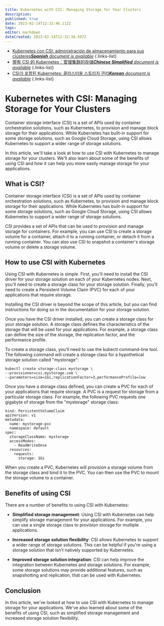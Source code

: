 ```yaml
---
title: Kubernetes with CSI: Managing Storage for Your Clusters
description: 
published: true
date: 2023-02-14T12:32:46.112Z
tags: 
editor: markdown
dateCreated: 2023-02-14T12:32:38.597Z
---
```


- [Kubernetes con CSI: administración de almacenamiento para sus clústeres***Spanish** document is available*](/es/Knowledge-base/Kubernetes/kubernetes-with-csi-managing-storage-for-your-clusters)
{.links-list}
- [带有 CSI 的 Kubernetes：管理集群的存储***Chinese Simplified** document is available*](/zh/Knowledge-base/Kubernetes/kubernetes-with-csi-managing-storage-for-your-clusters)
{.links-list}
- [CSI가 포함된 Kubernetes: 클러스터용 스토리지 관리***Korean** document is available*](/ko/Knowledge-base/Kubernetes/kubernetes-with-csi-managing-storage-for-your-clusters)
{.links-list}


# Kubernetes with CSI: Managing Storage for Your Clusters

Container storage interface (CSI) is a set of APIs used by container orchestration solutions, such as Kubernetes, to provision and manage block storage for their applications. While Kubernetes has built-in support for some storage solutions, such as Google Cloud Storage, using CSI allows Kubernetes to support a wider range of storage solutions.

In this article, we'll take a look at how to use CSI with Kubernetes to manage storage for your clusters. We'll also learn about some of the benefits of using CSI and how it can help you more easily manage storage for your applications.

## What is CSI?

Container storage interface (CSI) is a set of APIs used by container orchestration solutions, such as Kubernetes, to provision and manage block storage for their applications. While Kubernetes has built-in support for some storage solutions, such as Google Cloud Storage, using CSI allows Kubernetes to support a wider range of storage solutions.

CSI provides a set of APIs that can be used to provision and manage storage for containers. For example, you can use CSI to create a storage volume for a container, attach it to a running container, or detach it from a running container. You can also use CSI to snapshot a container's storage volume or delete a storage volume.

## How to use CSI with Kubernetes

Using CSI with Kubernetes is simple. First, you'll need to install the CSI driver for your storage solution on each of your Kubernetes nodes. Next, you'll need to create a storage class for your storage solution. Finally, you'll need to create a Persistent Volume Claim (PVC) for each of your applications that require storage.

Installing the CSI driver is beyond the scope of this article, but you can find instructions for doing so in the documentation for your storage solution.

Once you have the CSI driver installed, you can create a storage class for your storage solution. A storage class defines the characteristics of the storage that will be used for your applications. For example, a storage class can define the size of the storage, the replication factor, and the performance profile.

To create a storage class, you'll need to use the kubectl command-line tool. The following command will create a storage class for a hypothetical storage solution called "mystorage":

```
kubectl create storage-class mystorage \
--provisioner=csi.mystorage.com \
--parameters=size=1Gi,replicationFactor=3,performanceProfile=low
```

Once you have a storage class defined, you can create a PVC for each of your applications that require storage. A PVC is a request for storage from a particular storage class. For example, the following PVC requests one gigabyte of storage from the "mystorage" storage class:

```
kind: PersistentVolumeClaim
apiVersion: v1
metadata:
  name: mystorage-pvc
  namespace: default
spec:
  storageClassName: mystorage
  accessModes:
    - ReadWriteOnce
  resources:
    requests:
      storage: 1Gi
```

When you create a PVC, Kubernetes will provision a storage volume from the storage class and bind it to the PVC. You can then use the PVC to mount the storage volume to a container.

## Benefits of using CSI

There are a number of benefits to using CSI with Kubernetes:

-   **Simplified storage management**: Using CSI with Kubernetes can help simplify storage management for your applications. For example, you can use a single storage class to provision storage for multiple applications.

-   **Increased storage solution flexibility**: CSI allows Kubernetes to support a wider range of storage solutions. This can be helpful if you're using a storage solution that isn't natively supported by Kubernetes.

-   **Improved storage solution integration**: CSI can help improve the integration between Kubernetes and storage solutions. For example, some storage solutions may provide additional features, such as snapshotting and replication, that can be used with Kubernetes.

## Conclusion

In this article, we've looked at how to use CSI with Kubernetes to manage storage for your applications. We've also learned about some of the benefits of using CSI, such as simplified storage management and increased storage solution flexibility.